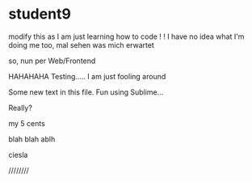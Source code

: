 # student9
modify this as I am just 
learning how to code 
!
!
I have no idea what I'm doing
me too, mal sehen was mich erwartet

so, nun per Web/Frontend

HAHAHAHA
Testing.....
I am just fooling around

Some new text in this file.  Fun using Sublime...

Really?

my 5 cents 

blah blah ablh 

ciesla

////////
